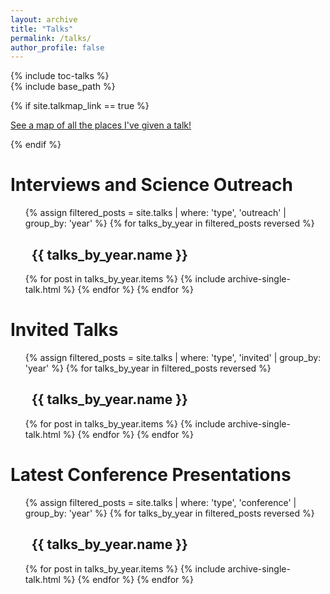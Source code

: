 ```yaml
---
layout: archive
title: "Talks"
permalink: /talks/
author_profile: false
---
```


<div class="sidebar sticky" style="width=250px;"><!--<div style="width=150px;float=left;margin-top:200px;position:relative;">-->
{% include toc-talks %}
</div>

<div class="archive">
{% include base_path %}

{% if site.talkmap_link == true %}
<p><a href="/talks/talkmap.html">See a map of all the places I've given a talk!</a></p>
{% endif %}

<h1 id="toc-outreach" class="toc-item-padding">Interviews and Science Outreach</h1>
<ul>
{% assign filtered_posts = site.talks | where: 'type', 'outreach' | group_by: 'year' %}
{% for talks_by_year in filtered_posts reversed %}
  <h2 id="toc-outreach-{{ talks_by_year.name }}" class="toc-item-padding"><i class="fa fa-clock-o" aria-hidden="true"></i>&nbsp;&nbsp;{{ talks_by_year.name }}</h2>
  {% for post in talks_by_year.items %}
    {% include archive-single-talk.html %}
  {% endfor %}
{% endfor %}
</ul>


<h1 id="toc-invited" class="toc-item-padding">Invited Talks</h1>
<ul>
{% assign filtered_posts = site.talks | where: 'type', 'invited' | group_by: 'year' %}
{% for talks_by_year in filtered_posts reversed %}
  <h2 id="toc-invited-{{ talks_by_year.name }}" class="toc-item-padding"><i class="fa fa-clock-o" aria-hidden="true"></i>&nbsp;&nbsp;{{ talks_by_year.name }}</h2>
  {% for post in talks_by_year.items %}
    {% include archive-single-talk.html %}
  {% endfor %}
{% endfor %}
</ul>

<h1 id="toc-conference" class="toc-item-padding">Latest Conference Presentations</h1>
<ul>
{% assign filtered_posts = site.talks | where: 'type', 'conference' | group_by: 'year' %}
{% for talks_by_year in filtered_posts reversed %}
  <h2 id="toc-conference-{{ talks_by_year.name }}" class="toc-item-padding"><i class="fa fa-clock-o" aria-hidden="true"></i>&nbsp;&nbsp;{{ talks_by_year.name }}</h2>
  {% for post in talks_by_year.items %}
    {% include archive-single-talk.html %}
  {% endfor %}
{% endfor %}
</ul>
</div>